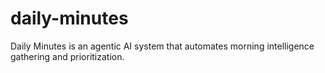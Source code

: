 # daily-minutes
 Daily Minutes is an agentic AI system that automates morning intelligence gathering and prioritization. 
